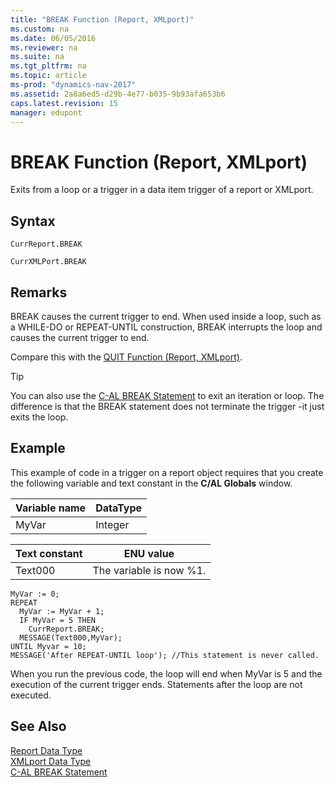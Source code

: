 ```yaml
---
title: "BREAK Function (Report, XMLport)"
ms.custom: na
ms.date: 06/05/2016
ms.reviewer: na
ms.suite: na
ms.tgt_pltfrm: na
ms.topic: article
ms-prod: "dynamics-nav-2017"
ms.assetid: 2a8a6ed5-d29b-4e77-b035-9b93afa653b6
caps.latest.revision: 15
manager: edupont
---
```

# BREAK Function (Report, XMLport)
Exits from a loop or a trigger in a data item trigger of a report or XMLport.  
  
## Syntax  
  
```  
CurrReport.BREAK  
```  
  
```  
CurrXMLPort.BREAK  
```  
  
## Remarks  
 BREAK causes the current trigger to end. When used inside a loop, such as a WHILE\-DO or REPEAT\-UNTIL construction, BREAK interrupts the loop and causes the current trigger to end.  
  
 Compare this with the [QUIT Function \(Report, XMLport\)](QUIT-Function--Report--XMLport-.md).  
  
> [!TIP]  
>  You can also use the [C\-AL BREAK Statement](C-AL-BREAK-Statement.md) to exit an iteration or loop. The difference is that the BREAK statement does not terminate the trigger \-it just exits the loop.  
  
## Example  
 This example of code in a trigger on a report object requires that you create the following variable and text constant in the **C\/AL Globals** window.  
  
|Variable name|DataType|  
|-------------------|--------------|  
|MyVar|Integer|  
  
|Text constant|ENU value|  
|-------------------|---------------|  
|Text000|The variable is now %1.|  
  
```  
MyVar := 0;  
REPEAT  
  MyVar := MyVar + 1;  
  IF MyVar = 5 THEN  
    CurrReport.BREAK;  
  MESSAGE(Text000,MyVar);  
UNTIL Myvar = 10;  
MESSAGE('After REPEAT-UNTIL loop'); //This statement is never called.  
```  
  
 When you run the previous code, the loop will end when MyVar is 5 and the execution of the current trigger ends. Statements after the loop are not executed.  
  
## See Also  
 [Report Data Type](Report-Data-Type.md)   
 [XMLport Data Type](XMLport-Data-Type.md)   
 [C\-AL BREAK Statement](C-AL-BREAK-Statement.md)
